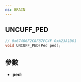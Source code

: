 ```yaml
---
ns: BRAIN
---
```

## UNCUFF_PED

```c
// 0x67406F2C8F87FC4F 0xA23A1D61
void UNCUFF_PED(Ped ped);
```


## 參數
* **ped**: 

